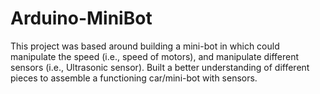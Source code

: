 # Arduino-MiniBot
This project was based around building a mini-bot in which could manipulate the speed (i.e., speed of motors), and manipulate different sensors (i.e., Ultrasonic sensor). Built a better understanding of different pieces to assemble a functioning car/mini-bot with sensors.
